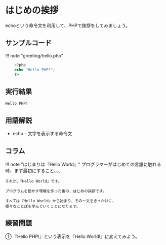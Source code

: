 # はじめの挨拶

echoという命令文を利用して、PHPで挨拶をしてみましょう。

## サンプルコード
!!! note "greeting/hello.php"

```php
    <?php
    echo "Hello PHP!";
    ?>
```

## 実行結果
```Hello PHP!```

## 用語解説

* echo - 文字を表示する命令文

## コラム

!!! note "はじまりは『Hello World』"
    プログラマーがはじめての言語に触れる時、まず最初にすること、、、
    
    それが、『Hello World』です。

    プログラムを動かす環境を作った後の、はじめの挨拶です。
    
    すべては『Hello World』から始まり、その一文をきっかけに、
    様々なことばを学んでいくことになります。

## 練習問題
① 『Hello PHP!』という表示を『Hello World!』に変えてみよう。

